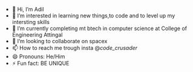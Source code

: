 - 👋 Hi, I’m Adil
- 👀 I’m interested in learning new things,to code and to level up my intersting skills 
- 🌱 I’m currently completing mt btech in computer science at College of Engineering Attingal
- 💞️ I’m looking to collaborate on spacex
- 📫 How to reach me trough insta @_code_crusader_
- 😄 Pronouns: He/Him
- ⚡ Fun fact: BE UNIQUE

<!---
bingooo0/bingooo0 is a ✨ special ✨ repository because its `README.md` (this file) appears on your GitHub profile.
You can click the Preview link to take a look at your changes.
--->
